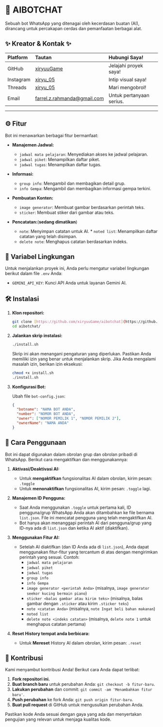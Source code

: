 # 🤖 AIBOTCHAT

Sebuah bot WhatsApp yang ditenagai oleh kecerdasan buatan (AI), dirancang untuk percakapan cerdas dan pemanfaatan berbagai alat.

## ✨ Kreator & Kontak ✨

| Platform  | Tautan                                                            | Hubungi Saya!            |
| :-------- | :---------------------------------------------------------------- | :----------------------- |
| GitHub    | [xiryuuGame](https://www.github.com/xiryuuGame)                   | Jelajahi proyek saya!    |
| Instagram | [xiryu_05](https://www.instagram.com/xiryu_05/)                   | Intip visual saya!       |
| Threads   | [xiryu_05](https://www.threads.net/@xiryu_05)                     | Mari mengobrol!          |
| Email     | [farrel.z.rahmanda@gmail.com](mailto:farrel.z.rahmanda@gmail.com) | Untuk pertanyaan serius. |

---

## ⚙️ Fitur

Bot ini menawarkan berbagai fitur bermanfaat:

- **Manajemen Jadwal:**
  - `jadwal mata pelajaran`: Menyediakan akses ke jadwal pelajaran.
  - `jadwal piket`: Menampilkan daftar piket.
  - `jadwal tugas`: Menampilkan daftar tugas.
- **Informasi:**
  - `group info`: Mengambil dan membagikan detail grup.
  - `info Gempa`: Mengambil dan membagikan informasi gempa terkini.
- **Pembuatan Konten:**
  - `image generator`: Membuat gambar berdasarkan perintah teks.
  - `sticker`: Membuat stiker dari gambar atau teks.
- **Pencatatan:**(**sedang dimatikan**)

  - `note`: Menyimpan catatan untuk AI. \* `noted list`: Menampilkan daftar catatan yang telah disimpan.
  - `delete note`: Menghapus catatan berdasarkan indeks.

## 🔑 Variabel Lingkungan

Untuk menjalankan proyek ini, Anda perlu mengatur variabel lingkungan berikut dalam file `.env` Anda:

- `GEMINI_API_KEY`: Kunci API Anda untuk layanan Gemini AI.

## 🛠️ Instalasi

1. **Klon repositori:**

   ```bash
   git clone [https://github.com/xiryuuGame/aibotchat](https://github.com/xiryuuGame/aibotchat)
   cd aibotchat/
   ```

2. **Jalankan skrip instalasi:**

   ```bash
   ./install.sh
   ```

   Skrip ini akan menangani pengaturan yang diperlukan. Pastikan Anda memiliki izin yang benar untuk menjalankan skrip. Jika Anda mengalami masalah izin, berikan izin eksekusi:

   ```bash
   chmod +x install.sh
   ./install.sh
   ```

3. **Konfigurasi Bot:**

   Ubah file `bot-config.json`:

   ```json
   {
     "botname": "NAMA BOT ANDA",
     "number": "NOMOR BOT ANDA",
     "owner": ["NOMOR PEMILIK 1", "NOMOR PEMILIK 2"],
     "ownerName": "NAMA ANDA"
   }
   ```

## 🚀 Cara Penggunaan

Bot ini dapat digunakan dalam obrolan grup dan obrolan pribadi di WhatsApp. Berikut cara mengaktifkan dan menggunakannya:

1. **Aktivasi/Deaktivasi AI:**

   - Untuk **mengaktifkan** fungsionalitas AI dalam obrolan, kirim pesan: `.toggle`
   - Untuk **menonaktifkan** fungsionalitas AI, kirim pesan: `.toggle` lagi.

2. **Manajemen ID Pengguna:**

   - Saat Anda menggunakan `.toggle` untuk pertama kali, ID pengguna/grup WhatsApp Anda akan ditambahkan ke file bernama `list.json`. File ini mencatat pengguna yang telah mengaktifkan AI.
   - Bot hanya akan menanggapi perintah AI dari pengguna/grup yang ID-nya ada di `list.json` dan ketika AI aktif (diaktifkan).

3. **Menggunakan Fitur AI:**

   - Setelah AI diaktifkan (dan ID Anda ada di `list.json`), Anda dapat menggunakan fitur-fitur yang tercantum di atas dengan mengirimkan perintah yang sesuai. Contoh:
     - `jadwal mata pelajaran`
     - `jadwal piket`
     - `jadwal tugas`
     - `group info`
     - `info Gempa`
     - `image generator <perintah Anda>` (misalnya, `image generator seekor kucing bermain piano`)
     - `sticker <balas gambar atau kirim teks>` (misalnya, balas gambar dengan `.sticker` atau kirim `.sticker teks`)
     - `note <catatan Anda>` (misalnya, `note Ingat beli bahan makanan`)
     - `noted list`
     - `delete note <indeks catatan>` (misalnya, `delete note 1` untuk menghapus catatan pertama)

4. **Reset History tempat anda berbicara:**

   - Untuk **Mereset** History AI dalam obrolan, kirim pesan: `.reset`

## 🤝 Kontribusi

Kami menyambut kontribusi Anda! Berikut cara Anda dapat terlibat:

1. **Fork repositori ini.**
2. **Buat branch baru** untuk perubahan Anda: `git checkout -b fitur-baru`.
3. **Lakukan perubahan** dan commit: `git commit -am 'Menambahkan fitur baru'`.
4. **Push perubahan** ke fork Anda: `git push origin fitur-baru`.
5. **Buat pull request** di GitHub untuk mengusulkan perubahan Anda.

Pastikan kode Anda sesuai dengan gaya yang ada dan menyertakan pengujian yang relevan untuk menjaga kualitas kode.
